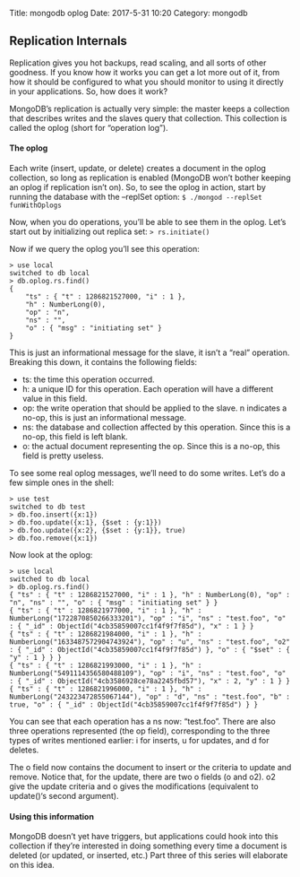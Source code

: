 Title: mongodb oplog
Date: 2017-5-31 10:20
Category: mongodb

## Replication Internals
Replication gives you hot backups, read scaling, and all sorts of other goodness. If you know how it works you can get a lot more out of it, from how it should be configured to what you should monitor to using it directly in your applications. So, how does it work?

MongoDB’s replication is actually very simple: the master keeps a collection that describes writes and the slaves query that collection. This collection is called the oplog (short for “operation log”).

#### The oplog
Each write (insert, update, or delete) creates a document in the oplog collection, so long as replication is enabled (MongoDB won’t bother keeping an oplog if replication isn’t on). So, to see the oplog in action, start by running the database with the –replSet option:
`$ ./mongod --replSet funWithOplogs`

Now, when you do operations, you’ll be able to see them in the oplog. Let’s start out by initializing out replica set:
`> rs.initiate()`

Now if we query the oplog you’ll see this operation:

```
> use local
switched to db local
> db.oplog.rs.find()
{ 
    "ts" : { "t" : 1286821527000, "i" : 1 }, 
    "h" : NumberLong(0), 
    "op" : "n", 
    "ns" : "", 
    "o" : { "msg" : "initiating set" } 
}
```

This is just an informational message for the slave, it isn’t a “real” operation. Breaking this down, it contains the following fields:

- ts: the time this operation occurred.
- h: a unique ID for this operation. Each operation will have a different value in this field.
- op: the write operation that should be applied to the slave. n indicates a no-op, this is just an informational message.
- ns: the database and collection affected by this operation. Since this is a no-op, this field is left blank.
- o: the actual document representing the op. Since this is a no-op, this field is pretty useless.

To see some real oplog messages, we’ll need to do some writes. Let’s do a few simple ones in the shell:

```
> use test
switched to db test
> db.foo.insert({x:1})
> db.foo.update({x:1}, {$set : {y:1}})
> db.foo.update({x:2}, {$set : {y:1}}, true)
> db.foo.remove({x:1})
```

Now look at the oplog:

```
> use local
switched to db local
> db.oplog.rs.find()
{ "ts" : { "t" : 1286821527000, "i" : 1 }, "h" : NumberLong(0), "op" : "n", "ns" : "", "o" : { "msg" : "initiating set" } }
{ "ts" : { "t" : 1286821977000, "i" : 1 }, "h" : NumberLong("1722870850266333201"), "op" : "i", "ns" : "test.foo", "o" : { "_id" : ObjectId("4cb35859007cc1f4f9f7f85d"), "x" : 1 } }
{ "ts" : { "t" : 1286821984000, "i" : 1 }, "h" : NumberLong("1633487572904743924"), "op" : "u", "ns" : "test.foo", "o2" : { "_id" : ObjectId("4cb35859007cc1f4f9f7f85d") }, "o" : { "$set" : { "y" : 1 } } }
{ "ts" : { "t" : 1286821993000, "i" : 1 }, "h" : NumberLong("5491114356580488109"), "op" : "i", "ns" : "test.foo", "o" : { "_id" : ObjectId("4cb3586928ce78a2245fbd57"), "x" : 2, "y" : 1 } }
{ "ts" : { "t" : 1286821996000, "i" : 1 }, "h" : NumberLong("243223472855067144"), "op" : "d", "ns" : "test.foo", "b" : true, "o" : { "_id" : ObjectId("4cb35859007cc1f4f9f7f85d") } }
```

You can see that each operation has a ns now: “test.foo”. There are also three operations represented (the op field), corresponding to the three types of writes mentioned earlier: i for inserts, u for updates, and d for deletes.

The o field now contains the document to insert or the criteria to update and remove. Notice that, for the update, there are two o fields (o and o2). o2 give the update criteria and o gives the modifications (equivalent to update()‘s second argument).

#### Using this information

MongoDB doesn’t yet have triggers, but applications could hook into this collection if they’re interested in doing something every time a document is deleted (or updated, or inserted, etc.) Part three of this series will elaborate on this idea.


